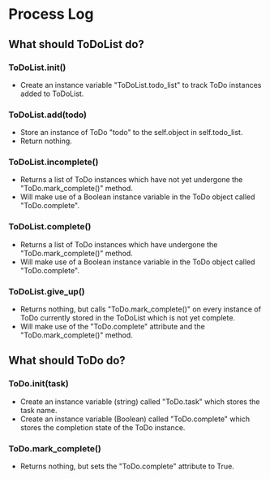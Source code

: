 # Process Log


## What should ToDoList do?

### ToDoList.__init__()
- Create an instance variable "ToDoList.todo_list" to track ToDo instances added to ToDoList.

### ToDoList.add(todo)
- Store an instance of ToDo "todo" to the self.object in self.todo_list.
- Return nothing.

### ToDoList.incomplete()
- Returns a list of ToDo instances which have not yet undergone the "ToDo.mark_complete()" method.
- Will make use of a Boolean instance variable in the ToDo object called "ToDo.complete".

### ToDoList.complete()
- Returns a list of ToDo instances which have undergone the "ToDo.mark_complete()" method.
- Will make use of a Boolean instance variable in the ToDo object called "ToDo.complete".

### ToDoList.give_up()
- Returns nothing, but calls "ToDo.mark_complete()" on every instance of ToDo currently stored in the ToDoList which is not yet complete.
- Will make use of the "ToDo.complete" attribute and the "ToDo.mark_complete()" method.

## What should ToDo do?

### ToDo.__init__(task)
- Create an instance variable (string) called "ToDo.task" which stores the task name.
- Create an instance variable (Boolean) called "ToDo.complete" which stores the completion state of the ToDo instance.

### ToDo.mark_complete()
- Returns nothing, but sets the "ToDo.complete" attribute to True.